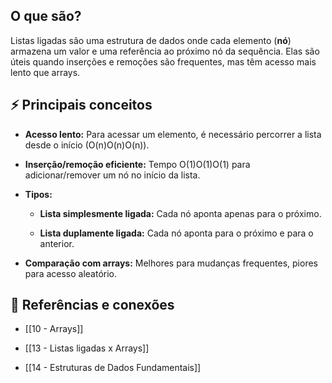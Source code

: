 ## O que são?

Listas ligadas são uma estrutura de dados onde cada elemento (**nó**) armazena um valor e uma referência ao próximo nó da sequência. Elas são úteis quando inserções e remoções são frequentes, mas têm acesso mais lento que arrays.

## ⚡ Principais conceitos

- **Acesso lento:** Para acessar um elemento, é necessário percorrer a lista desde o início (O(n)O(n)O(n)).
    
- **Inserção/remoção eficiente:** Tempo O(1)O(1)O(1) para adicionar/remover um nó no início da lista.
    
- **Tipos:**
    
    - **Lista simplesmente ligada:** Cada nó aponta apenas para o próximo.
        
    - **Lista duplamente ligada:** Cada nó aponta para o próximo e para o anterior.
    
- **Comparação com arrays:** Melhores para mudanças frequentes, piores para acesso aleatório.

## 🔗 Referências e conexões

- [[10 - Arrays]]
    
- [[13 - Listas ligadas x Arrays]]
	
- [[14 - Estruturas de Dados Fundamentais]]


